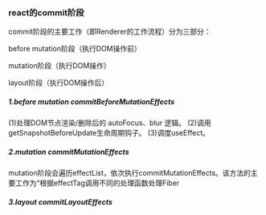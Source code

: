 
### react的commit阶段

commit阶段的主要工作（即Renderer的工作流程）分为三部分：

before mutation阶段（执行DOM操作前）

mutation阶段（执行DOM操作）

layout阶段（执行DOM操作后）

##### 1.before mutation  commitBeforeMutationEffects
(1)处理DOM节点渲染/删除后的 autoFocus、blur 逻辑。
(2)调用getSnapshotBeforeUpdate生命周期钩子。
(3)调度useEffect。

##### 2.mutation commitMutationEffects
mutation阶段会遍历effectList，依次执行commitMutationEffects。该方法的主要工作为“根据effectTag调用不同的处理函数处理Fiber

##### 3.layout commitLayoutEffects